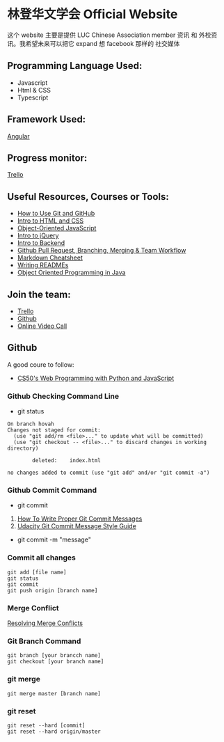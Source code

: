# 林登华文学会 Official Website
这个 website 主要是提供 LUC Chinese Association member 资讯 和 外校资讯。我希望未来可以把它 expand 想 facebook 那样的 社交媒体

## Programming Language Used:
* Javascript
* Html & CSS
* Typescript 

## Framework Used:
[Angular](https://angular.io/guide/setup-local)

## Progress monitor:
[Trello](https://trello.com/b/vZCCHHzQ/luc-chinese-association-website)

## Useful Resources, Courses or Tools:
* [How to Use Git and GitHub](https://classroom.udacity.com/courses/ud775)
* [Intro to HTML and CSS](https://classroom.udacity.com/courses/ud001)
* [Object-Oriented JavaScript](https://www.udacity.com/course/object-oriented-javascript--ud711)
* [Intro to jQuery](https://classroom.udacity.com/courses/ud245)
* [Intro to Backend](https://classroom.udacity.com/courses/ud171)
* [Github Pull Request, Branching, Merging & Team Workflow](https://www.youtube.com/watch?v=oFYyTZwMyAg)
* [Markdown Cheatsheet](https://github.com/adam-p/markdown-here/wiki/Markdown-Cheatsheet)
* [Writing READMEs](https://classroom.udacity.com/courses/ud777)
* [Object Oriented Programming in Java](https://classroom.udacity.com/courses/ud283)


## Join the team:
* [Trello](https://trello.com/lintonietoncampus)
* [Github](https://github.com/Linton-IET-On-Campus)
* [Online Video Call](https://gobrunch.com/programming_with_Hovah)

## Github
A good coure to follow:
* [CS50's Web Programming with Python and JavaScript](https://www.youtube.com/playlist?list=PLhQjrBD2T382hIW-IsOVuXP1uMzEvmcE5)

### Github Checking Command Line

* git status
```
On branch hovah
Changes not staged for commit:
  (use "git add/rm <file>..." to update what will be committed)
  (use "git checkout -- <file>..." to discard changes in working directory)

        deleted:    index.html

no changes added to commit (use "git add" and/or "git commit -a")

```

### Github Commit Command
* git commit
1. [How To Write Proper Git Commit Messages](https://medium.com/@steveamaza/how-to-write-a-proper-git-commit-message-e028865e5791)
2. [Udacity Git Commit Message Style Guide](http://udacity.github.io/git-styleguide/)
* git commit -m "message" 

### Commit all changes
```
git add [file name]
git status
git commit
git push origin [branch name]
```

### Merge Conflict
[Resolving Merge Conflicts](https://www.youtube.com/watch?v=iRyUUGsNHrU)

### Git Branch Command
```
git branch [your brancch name]
git checkout [your branch name]
```

### git merge
```
git merge master [branch name]
```

### git reset
```
git reset --hard [commit]
git reset --hard origin/master
```

